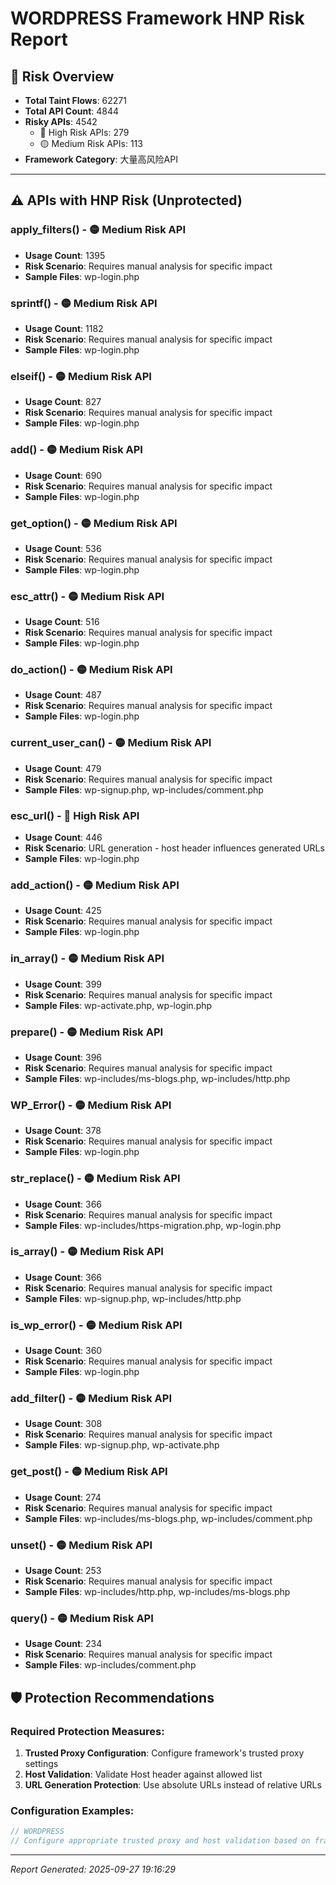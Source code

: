 # WORDPRESS Framework HNP Risk Report

## 🚨 Risk Overview

- **Total Taint Flows**: 62271
- **Total API Count**: 4844
- **Risky APIs**: 4542
  - 🔴 High Risk APIs: 279
  - 🟡 Medium Risk APIs: 113
- **Framework Category**: 大量高风险API

---

## ⚠️ APIs with HNP Risk (Unprotected)

### apply_filters() - 🟡 Medium Risk API
- **Usage Count**: 1395
- **Risk Scenario**: Requires manual analysis for specific impact
- **Sample Files**: wp-login.php

### sprintf() - 🟡 Medium Risk API
- **Usage Count**: 1182
- **Risk Scenario**: Requires manual analysis for specific impact
- **Sample Files**: wp-login.php

### elseif() - 🟡 Medium Risk API
- **Usage Count**: 827
- **Risk Scenario**: Requires manual analysis for specific impact
- **Sample Files**: wp-login.php

### add() - 🟡 Medium Risk API
- **Usage Count**: 690
- **Risk Scenario**: Requires manual analysis for specific impact
- **Sample Files**: wp-login.php

### get_option() - 🟡 Medium Risk API
- **Usage Count**: 536
- **Risk Scenario**: Requires manual analysis for specific impact
- **Sample Files**: wp-login.php

### esc_attr() - 🟡 Medium Risk API
- **Usage Count**: 516
- **Risk Scenario**: Requires manual analysis for specific impact
- **Sample Files**: wp-login.php

### do_action() - 🟡 Medium Risk API
- **Usage Count**: 487
- **Risk Scenario**: Requires manual analysis for specific impact
- **Sample Files**: wp-login.php

### current_user_can() - 🟡 Medium Risk API
- **Usage Count**: 479
- **Risk Scenario**: Requires manual analysis for specific impact
- **Sample Files**: wp-signup.php, wp-includes/comment.php

### esc_url() - 🔴 High Risk API
- **Usage Count**: 446
- **Risk Scenario**: URL generation - host header influences generated URLs
- **Sample Files**: wp-login.php

### add_action() - 🟡 Medium Risk API
- **Usage Count**: 425
- **Risk Scenario**: Requires manual analysis for specific impact
- **Sample Files**: wp-login.php

### in_array() - 🟡 Medium Risk API
- **Usage Count**: 399
- **Risk Scenario**: Requires manual analysis for specific impact
- **Sample Files**: wp-activate.php, wp-login.php

### prepare() - 🟡 Medium Risk API
- **Usage Count**: 396
- **Risk Scenario**: Requires manual analysis for specific impact
- **Sample Files**: wp-includes/ms-blogs.php, wp-includes/http.php

### WP_Error() - 🟡 Medium Risk API
- **Usage Count**: 378
- **Risk Scenario**: Requires manual analysis for specific impact
- **Sample Files**: wp-login.php

### str_replace() - 🟡 Medium Risk API
- **Usage Count**: 366
- **Risk Scenario**: Requires manual analysis for specific impact
- **Sample Files**: wp-includes/https-migration.php, wp-login.php

### is_array() - 🟡 Medium Risk API
- **Usage Count**: 366
- **Risk Scenario**: Requires manual analysis for specific impact
- **Sample Files**: wp-signup.php, wp-includes/http.php

### is_wp_error() - 🟡 Medium Risk API
- **Usage Count**: 360
- **Risk Scenario**: Requires manual analysis for specific impact
- **Sample Files**: wp-login.php

### add_filter() - 🟡 Medium Risk API
- **Usage Count**: 308
- **Risk Scenario**: Requires manual analysis for specific impact
- **Sample Files**: wp-signup.php, wp-activate.php

### get_post() - 🟡 Medium Risk API
- **Usage Count**: 274
- **Risk Scenario**: Requires manual analysis for specific impact
- **Sample Files**: wp-includes/ms-blogs.php, wp-includes/comment.php

### unset() - 🟡 Medium Risk API
- **Usage Count**: 253
- **Risk Scenario**: Requires manual analysis for specific impact
- **Sample Files**: wp-includes/http.php, wp-includes/ms-blogs.php

### query() - 🟡 Medium Risk API
- **Usage Count**: 234
- **Risk Scenario**: Requires manual analysis for specific impact
- **Sample Files**: wp-includes/comment.php

## 🛡️ Protection Recommendations

### Required Protection Measures:
1. **Trusted Proxy Configuration**: Configure framework's trusted proxy settings
2. **Host Validation**: Validate Host header against allowed list
3. **URL Generation Protection**: Use absolute URLs instead of relative URLs

### Configuration Examples:
```php
// WORDPRESS
// Configure appropriate trusted proxy and host validation based on framework type
```

---
*Report Generated: 2025-09-27 19:16:29*

